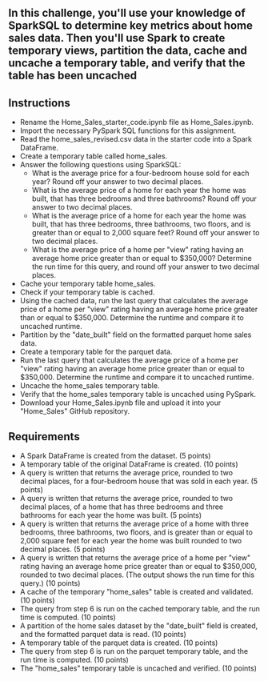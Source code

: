 ## In this challenge, you'll use your knowledge of SparkSQL to determine key metrics about home sales data. Then you'll use Spark to create temporary views, partition the data, cache and uncache a temporary table, and verify that the table has been uncached

## Instructions
 - Rename the Home_Sales_starter_code.ipynb file as Home_Sales.ipynb.
 - Import the necessary PySpark SQL functions for this assignment.
 - Read the home_sales_revised.csv data in the starter code into a Spark DataFrame.
 - Create a temporary table called home_sales.
 - Answer the following questions using SparkSQL:
    - What is the average price for a four-bedroom house sold for each year? Round off your answer to two decimal places.
    - What is the average price of a home for each year the home was built, that has three bedrooms and three bathrooms? Round off your answer to two decimal places.
    - What is the average price of a home for each year the home was built, that has three bedrooms, three bathrooms, two floors, and is greater than or equal to 2,000 square feet? Round off your answer to two decimal places.
    - What is the average price of a home per "view" rating having an average home price greater than or equal to $350,000? Determine the run time for this query, and round off your answer to two decimal places.
 - Cache your temporary table home_sales.
 - Check if your temporary table is cached.
 - Using the cached data, run the last query that calculates the average price of a home per "view" rating having an average home price greater than or equal to $350,000. Determine the runtime and compare it to uncached runtime.
 - Partition by the "date_built" field on the formatted parquet home sales data.
 - Create a temporary table for the parquet data.
 - Run the last query that calculates the average price of a home per "view" rating having an average home price greater than or equal to $350,000. Determine the runtime and compare it to uncached runtime.
 - Uncache the home_sales temporary table.
 - Verify that the home_sales temporary table is uncached using PySpark.
 - Download your Home_Sales.ipynb file and upload it into your "Home_Sales" GitHub repository.

## Requirements
 - A Spark DataFrame is created from the dataset. (5 points)
 - A temporary table of the original DataFrame is created. (10 points)
 - A query is written that returns the average price, rounded to two decimal places, for a four-bedroom house that was sold in each year. (5 points)
 - A query is written that returns the average price, rounded to two decimal places, of a home that has three bedrooms and three bathrooms for each year the home was built. (5 points)
 - A query is written that returns the average price of a home with three bedrooms, three bathrooms, two floors, and is greater than or equal to 2,000 square feet for each year the home was built rounded to two decimal places. (5 points)
 - A query is written that returns the average price of a home per "view" rating having an average home price greater than or equal to $350,000, rounded to two decimal places. (The output shows the run time for this query.) (10 points)
 - A cache of the temporary "home_sales" table is created and validated. (10 points)
 - The query from step 6 is run on the cached temporary table, and the run time is computed. (10 points)
 - A partition of the home sales dataset by the "date_built" field is created, and the formatted parquet data is read. (10 points)
 - A temporary table of the parquet data is created. (10 points)
 - The query from step 6 is run on the parquet temporary table, and the run time is computed. (10 points)
 - The "home_sales" temporary table is uncached and verified. (10 points)